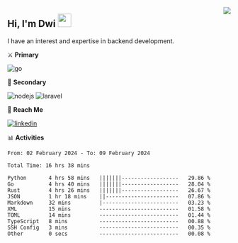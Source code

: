 [<img src="https://komarev.com/ghpvc/?username=masred&color=green&style=flat-square&label=Profile+Views" align="right">](github.com/masred)

## Hi, I'm Dwi <img src="https://raw.githubusercontent.com/MartinHeinz/MartinHeinz/master/wave.gif" width="30px">

I have an interest and expertise in backend development.

⚔️ **Primary**

![go](https://img.shields.io/badge/---?logo=go&label=Golang&style=social)

🔪 **Secondary**

![nodejs](https://img.shields.io/badge/---?logo=node.js&label=Node.js&style=social&logoColor=green)
![laravel](https://img.shields.io/badge/---?logo=laravel&label=Laravel&style=social)

🔗 **Reach Me**

[![linkedin](https://img.shields.io/badge/---?logo=linkedin&label=LinkedIn&style=social)](https://linkedin.com/in/dwifitriyanto)

📊 **Activities**

<!--START_SECTION:waka-->

```all_time
From: 02 February 2024 - To: 09 February 2024

Total Time: 16 hrs 38 mins

Python       4 hrs 58 mins   |||||||------------------   29.86 %
Go           4 hrs 40 mins   |||||||------------------   28.04 %
Rust         4 hrs 26 mins   |||||||------------------   26.67 %
JSON         1 hr 18 mins    ||-----------------------   07.86 %
Markdown     32 mins         |------------------------   03.23 %
XML          15 mins         -------------------------   01.58 %
TOML         14 mins         -------------------------   01.44 %
TypeScript   8 mins          -------------------------   00.88 %
SSH Config   3 mins          -------------------------   00.35 %
Other        0 secs          -------------------------   00.08 %
```

<!--END_SECTION:waka-->
